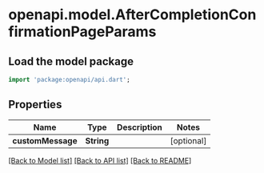 # openapi.model.AfterCompletionConfirmationPageParams

## Load the model package
```dart
import 'package:openapi/api.dart';
```

## Properties
Name | Type | Description | Notes
------------ | ------------- | ------------- | -------------
**customMessage** | **String** |  | [optional] 

[[Back to Model list]](../README.md#documentation-for-models) [[Back to API list]](../README.md#documentation-for-api-endpoints) [[Back to README]](../README.md)


